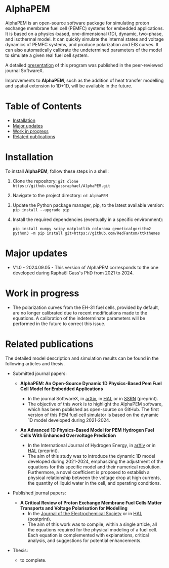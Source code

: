 # AlphaPEM

AlphaPEM is an open-source software package for simulating proton exchange membrane fuel cell (PEMFC) systems for embedded applications. It is based on a physics-based, one-dimensional (1D), dynamic, two-phase, and isothermal model. It can quickly simulate the internal states and voltage dynamics of PEMFC systems, and produce polarization and EIS curves. It can also automatically calibrate the undetermined parameters of the model to simulate a given real fuel cell system.

A detailed [presentation](https://doi.org/10.48550/arXiv.2407.12373) of this program was published in the peer-reviewed journal SoftwareX. 

Improvements to **AlphaPEM**, such as the addition of heat transfer modelling and spatial extension to 1D+1D, will be available in the future.


# Table of Contents

- [Installation](#installation)
- [Major updates](#major-updates)
- [Work in progress](#work-in-progress)
- [Related publications](#related-publications) 


# Installation

To install **AlphaPEM**, follow these steps in a shell:

1. Clone the repository:
    ```git clone https://github.com/gassraphael/AlphaPEM.git```

2. Navigate to the project directory:
    ```cd AlphaPEM```

3. Update the Python package manager, pip, to the latest available version:
    ```pip install --upgrade pip```

4. Install the required dependencies (eventually in a specific environment):
    ```
    pip install numpy scipy matplotlib colorama geneticalgorithm2
    python3 -m pip install git+https://github.com/RedFantom/ttkthemes
    ```
    

# Major updates

- V1.0 - 2024.09.05 - This version of AlphaPEM corresponds to the one developed during Raphaël Gass's PhD from 2021 to 2024.


# Work in progress

- The polarization curves from the EH-31 fuel cells, provided by default, are no longer calibrated due to recent modifications made to the equations. A calibration of the indeterminate parameters will be performed in the future to correct this issue.


# Related publications

The detailed model description and simulation results can be found in the following articles and thesis.

- Submitted journal papers:
    - **AlphaPEM: An Open-Source Dynamic 1D Physics-Based Pem Fuel Cell Model for Embedded Applications**
        - In the journal SoftwareX, in [arXiv](https://doi.org/10.48550/arXiv.2407.12373), in [HAL](https://hal.science/hal-04647829) or in [SSRN](http://ssrn.com/abstract=4946674) (preprint).
        - The objective of this work is to highlight the AlphaPEM software, which has been published as open-source on GitHub. The first version of this PEM fuel cell simulator is based on the dynamic 1D model developed during 2021-2024.

	- **An Advanced 1D Physics-Based Model for PEM Hydrogen Fuel Cells With Enhanced Overvoltage Prediction**
		- In the International Journal of Hydrogen Energy, in [arXiv](https://doi.org/10.48550/arXiv.2404.07508) or in [HAL](https://hal.science/hal-04530852) (preprint).
		- The aim of this study was to introduce the dynamic 1D model developed during 2021-2024, emphasizing the adjustment of the equations for this specific model and their numerical resolution. Furthermore, a novel coefficient is proposed to establish a physical relationship between the voltage drop at high currents, the quantity of liquid water in the cell, and operating conditions.
	
- Published journal papers:
	- **A Critical Review of Proton Exchange Membrane Fuel Cells Matter Transports and Voltage Polarisation for Modelling**
		- In the [Journal of the Electrochemical Society](https://doi.org/10.1149/1945-7111/ad305a) or in [HAL](https://hal.science/hal-04493419) (postprint).
		- The aim of this work was to compile, within a single article, all the equations required for the physical modeling of a fuel cell. Each equation is complemented with explanations, critical analysis, and suggestions for potential enhancements.
		
- Thesis:
	- to complete.
